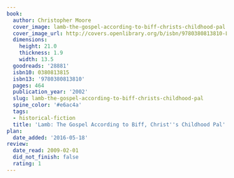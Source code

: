 ```yaml
---
book:
  author: Christopher Moore
  cover_image: lamb-the-gospel-according-to-biff-christs-childhood-pal.jpg
  cover_image_url: http://covers.openlibrary.org/b/isbn/9780380813810-L.jpg
  dimensions:
    height: 21.0
    thickness: 1.9
    width: 13.5
  goodreads: '28881'
  isbn10: 0380813815
  isbn13: '9780380813810'
  pages: 464
  publication_year: '2002'
  slug: lamb-the-gospel-according-to-biff-christs-childhood-pal
  spine_color: '#e6ac4a'
  tags:
  - historical-fiction
  title: 'Lamb: The Gospel According to Biff, Christ''s Childhood Pal'
plan:
  date_added: '2016-05-18'
review:
  date_read: 2009-02-01
  did_not_finish: false
  rating: 1
---
```

